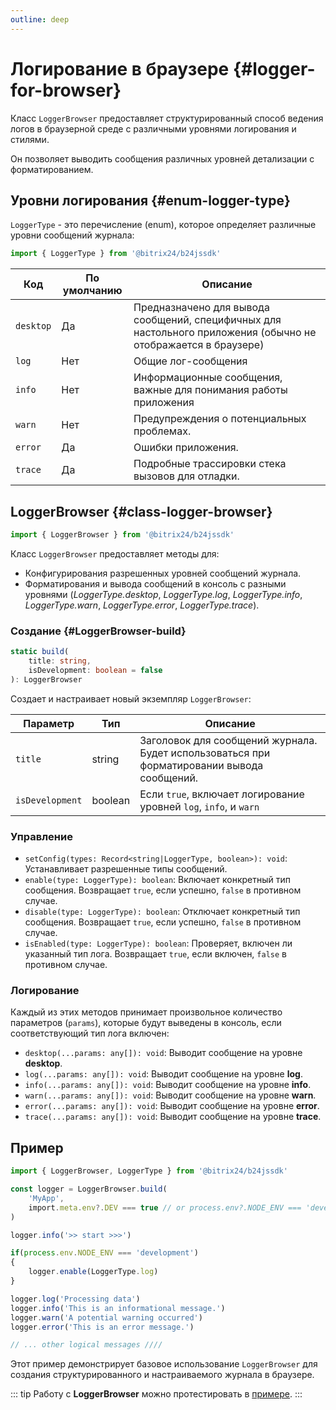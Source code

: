 ```yaml
---
outline: deep
---
```

# Логирование в браузере {#logger-for-browser}

Класс `LoggerBrowser` предоставляет структурированный способ ведения логов в браузерной среде с различными уровнями логирования и стилями.

Он позволяет выводить сообщения различных уровней детализации с форматированием.

## Уровни логирования {#enum-logger-type}

`LoggerType` - это перечисление (enum), которое определяет различные уровни сообщений журнала:

```js
import { LoggerType } from '@bitrix24/b24jssdk'
```

| Код       | По умолчанию | Описание                                                                                                       |
|-----------|--------------|----------------------------------------------------------------------------------------------------------------|
| `desktop` | Да           | Предназначено для вывода сообщений, специфичных для настольного приложения (обычно не отображается в браузере) |
| `log`     | Нет          | Общие лог-сообщения                                                                                            |
| `info`    | Нет          | Информационные сообщения, важные для понимания работы приложения                                               |
| `warn`    | Нет          | Предупреждения о потенциальных проблемах.                                                                      |
| `error`   | Да           | Ошибки приложения.                                                                                             |
| `trace`   | Да           | Подробные трассировки стека вызовов для отладки.                                                               |


## LoggerBrowser {#class-logger-browser}

```js
import { LoggerBrowser } from '@bitrix24/b24jssdk'
```

Класс `LoggerBrowser` предоставляет методы для:

- Конфигурирования разрешенных уровней сообщений журнала.
- Форматирования и вывода сообщений в консоль с разными уровнями (_LoggerType.desktop_, _LoggerType.log_, _LoggerType.info_, _LoggerType.warn_, _LoggerType.error_, _LoggerType.trace_).


### Создание {#LoggerBrowser-build}
```ts
static build(
	title: string,
	isDevelopment: boolean = false
): LoggerBrowser
```
Создает и настраивает новый экземпляр `LoggerBrowser`:

| Параметр         | Тип      | Описание                                                                                   |
|------------------|----------|--------------------------------------------------------------------------------------------|
| `title`          | string   | Заголовок для сообщений журнала. Будет использоваться при форматировании вывода сообщений. |
| `isDevelopment`  | boolean  | Если `true`, включает логирование уровней `log`, `info`, и `warn`                          |


### Управление
- `setConfig(types: Record<string|LoggerType, boolean>): void`: Устанавливает разрешенные типы сообщений.
- `enable(type: LoggerType): boolean`: Включает конкретный тип сообщения. Возвращает `true`, если успешно, `false` в противном случае.
- `disable(type: LoggerType): boolean`: Отключает конкретный тип сообщения. Возвращает `true`, если успешно, `false` в противном случае.
- `isEnabled(type: LoggerType): boolean`: Проверяет, включен ли указанный тип лога. Возвращает `true`, если включен, `false` в противном случае.

### Логирование

Каждый из этих методов принимает произвольное количество параметров (`params`),
которые будут выведены в консоль, если соответствующий тип лога включен:

- `desktop(...params: any[]): void`: Выводит сообщение на уровне **desktop**.
- `log(...params: any[]): void`: Выводит сообщение на уровне **log**.
- `info(...params: any[]): void`: Выводит сообщение на уровне **info**.
- `warn(...params: any[]): void`: Выводит сообщение на уровне **warn**.
- `error(...params: any[]): void`: Выводит сообщение на уровне **error**.
- `trace(...params: any[]): void`: Выводит сообщение на уровне **trace**.

## Пример
```ts
import { LoggerBrowser, LoggerType } from '@bitrix24/b24jssdk'

const logger = LoggerBrowser.build(
	'MyApp',
	import.meta.env?.DEV === true // or process.env?.NODE_ENV === 'development'
)

logger.info('>> start >>>')

if(process.env.NODE_ENV === 'development')
{
	logger.enable(LoggerType.log)
}

logger.log('Processing data')
logger.info('This is an informational message.')
logger.warn('A potential warning occurred')
logger.error('This is an error message.')

// ... other logical messages ////
```

Этот пример демонстрирует базовое использование `LoggerBrowser` для создания структурированного и настраиваемого журнала в браузере.

::: tip
Работу с **LoggerBrowser** можно протестировать в [примере](https://github.com/bitrix24/b24sdk-examples/blob/main/js/02-nuxt-hook/pages/tools/use-logger.client.vue).
:::